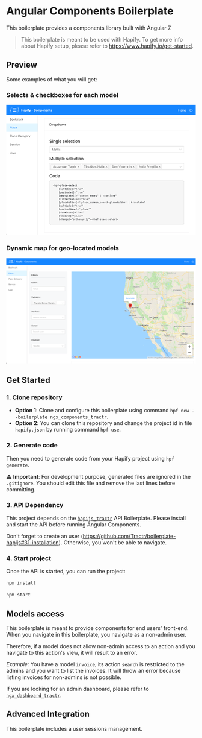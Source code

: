 # Angular Components Boilerplate

This boilerplate provides a components library built with Angular 7.

> This boilerplate is meant to be used with Hapify. To get more info about Hapify setup, please refer to https://www.hapify.io/get-started.

## Preview

Some examples of what you will get:

### Selects & checkboxes for each model

![Map Preview](preview-selects.png)

### Dynamic map for geo-located models

![Map Preview](preview-map.png)

## Get Started

### 1. Clone repository

-   **Option 1**: Clone and configure this boilerplate using command `hpf new --boilerplate ngx_components_tractr`.
-   **Option 2**: You can clone this repository and change the project id in file `hapify.json` by running command `hpf use`.

### 2. Generate code

Then you need to generate code from your Hapify project using `hpf generate`.

⚠️ **Important**: For development purpose, generated files are ignored in the `.gitignore`. You should edit this file and remove the last lines before committing.

### 3. API Dependency

This project depends on the [`hapijs_tractr`](https://github.com/Tractr/boilerplate-hapijs) API Boilerplate. Please install and start the API before running Angular Components.

Don't forget to create an user (https://github.com/Tractr/boilerplate-hapijs#31-installation). Otherwise, you won't be able to navigate.

### 4. Start project

Once the API is started, you can run the project:

```bash
npm install
```

```bash
npm start
```

## Models access

This boilerplate is meant to provide components for end users' front-end.
When you navigate in this boilerplate, you navigate as a non-admin user.

Therefore, if a model does not allow non-admin access to an action and you navigate to this action's view, it will result to an error.

_Example:_ You have a model `invoice`, its action `search` is restricted to the admins and you want to list the invoices.
It will throw an error because listing invoices for non-admins is not possible.

If you are looking for an admin dashboard, please refer to [`ngx_dashboard_tractr`](https://github.com/Tractr/boilerplate-ngx-dashboard).

## Advanced Integration

This boilerplate includes a user sessions management.
